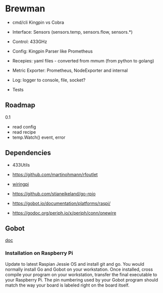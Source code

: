 # Brewman

- cmd/cli Kingpin vs Cobra
- Interface: Sensors (sensors.temp, sensors.flow, sensors.*)
- Control: 433GHz

- Config: Kingpin Parser like Prometheus
- Recepies: yaml files - converted from mmum (from python to golang)

- Metric Exporter: Prometheus, NodeExporter and internal
- Log: logger to console, file, socket?

- Tests

## Roadmap

0.1

- read config
- read recipe
- temp.Watch() event, error

## Dependencies

- 433Utils
- https://github.com/martinohmann/rfoutlet

- [wiringpi](https://tutorials-raspberrypi.de/wiringpi-installieren-pinbelegung/)
- https://github.com/stianeikeland/go-rpio

- https://gobot.io/documentation/platforms/raspi/
- https://godoc.org/periph.io/x/periph/conn/onewire

## Gobot

[doc](https://gobot.io/documentation)

### Installation on Raspberry Pi

Update to latest Raspian Jessie OS and install git and go.
You would normally install Go and Gobot on your workstation.
Once installed, cross compile your program on your workstation, transfer the final executable to your Raspberry Pi.
The pin numbering used by your Gobot program should match the way your board is labeled right on the board itself.
